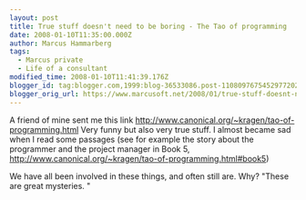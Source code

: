 ```yaml
---
layout: post
title: True stuff doesn't need to be boring - The Tao of programming
date: 2008-01-10T11:35:00.000Z
author: Marcus Hammarberg
tags:
  - Marcus private
  - Life of a consultant
modified_time: 2008-01-10T11:41:39.176Z
blogger_id: tag:blogger.com,1999:blog-36533086.post-1108097675452977202
blogger_orig_url: https://www.marcusoft.net/2008/01/true-stuff-doesnt-need-to-be-boring-tao.html
---
```


A friend of mine sent me this link
<http://www.canonical.org/~kragen/tao-of-programming.html>
Very funny but also very true stuff. I almost became sad when I read
some passages (see for example the story about the programmer and the
project manager in Book 5,
<http://www.canonical.org/~kragen/tao-of-programming.html#book5>)

We have all been involved in these things, and often still are. Why?
"These are great mysteries. "
